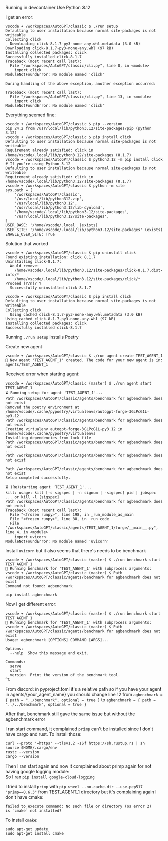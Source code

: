 Running in devcontainer
    Use Python 3.12

I get an error:
```
vscode ➜ /workspaces/AutoGPT/classic $ ./run setup
Defaulting to user installation because normal site-packages is not writeable
Collecting click
  Downloading click-8.1.7-py3-none-any.whl.metadata (3.0 kB)
Downloading click-8.1.7-py3-none-any.whl (97 kB)
Installing collected packages: click
Successfully installed click-8.1.7
Traceback (most recent call last):
  File "/workspaces/AutoGPT/classic/cli.py", line 8, in <module>
    import click
ModuleNotFoundError: No module named 'click'

During handling of the above exception, another exception occurred:

Traceback (most recent call last):
  File "/workspaces/AutoGPT/classic/cli.py", line 13, in <module>
    import click
ModuleNotFoundError: No module named 'click'
```

Everything seemed fine:
```
vscode ➜ /workspaces/AutoGPT/classic $ pip --version
pip 24.2 from /usr/local/lib/python3.12/site-packages/pip (python 3.12)
vscode ➜ /workspaces/AutoGPT/classic $ pip install click
Defaulting to user installation because normal site-packages is not writeable
Requirement already satisfied: click in /home/vscode/.local/lib/python3.12/site-packages (8.1.7)
vscode ➜ /workspaces/AutoGPT/classic $ python3.12 -m pip install click  # If you're using Python 3.12
Defaulting to user installation because normal site-packages is not writeable
Requirement already satisfied: click in /home/vscode/.local/lib/python3.12/site-packages (8.1.7)
vscode ➜ /workspaces/AutoGPT/classic $ python -m site
sys.path = [
    '/workspaces/AutoGPT/classic',
    '/usr/local/lib/python312.zip',
    '/usr/local/lib/python3.12',
    '/usr/local/lib/python3.12/lib-dynload',
    '/home/vscode/.local/lib/python3.12/site-packages',
    '/usr/local/lib/python3.12/site-packages',
]
USER_BASE: '/home/vscode/.local' (exists)
USER_SITE: '/home/vscode/.local/lib/python3.12/site-packages' (exists)
ENABLE_USER_SITE: True
```


Solution that worked
```
vscode ➜ /workspaces/AutoGPT/classic $ pip uninstall click
Found existing installation: click 8.1.7
Uninstalling click-8.1.7:
  Would remove:
    /home/vscode/.local/lib/python3.12/site-packages/click-8.1.7.dist-info/*
    /home/vscode/.local/lib/python3.12/site-packages/click/*
Proceed (Y/n)? Y
  Successfully uninstalled click-8.1.7

vscode ➜ /workspaces/AutoGPT/classic $ pip install click
Defaulting to user installation because normal site-packages is not writeable
Collecting click
  Using cached click-8.1.7-py3-none-any.whl.metadata (3.0 kB)
Using cached click-8.1.7-py3-none-any.whl (97 kB)
Installing collected packages: click
Successfully installed click-8.1.7
```

Running `./run setup` installs Poetry

Create new agent
```
vscode ➜ /workspaces/AutoGPT/classic $ ./run agent create TEST_AGENT_1
🎉 New agent 'TEST_AGENT_1' created. The code for your new agent is in: agents/TEST_AGENT_1
```

Received error when starting agent:
```
vscode ➜ /workspaces/AutoGPT/classic (master) $ ./run agent start TEST_AGENT_1
⌛ Running setup for agent 'TEST_AGENT_1'...
Path /workspaces/AutoGPT/classic/agents/benchmark for agbenchmark does not exist
Removed the poetry environment at /home/vscode/.cache/pypoetry/virtualenvs/autogpt-forge-3GLPcG1L-py3.12.
Path /workspaces/AutoGPT/classic/agents/benchmark for agbenchmark does not exist
Creating virtualenv autogpt-forge-3GLPcG1L-py3.12 in /home/vscode/.cache/pypoetry/virtualenvs
Installing dependencies from lock file
Path /workspaces/AutoGPT/classic/agents/benchmark for agbenchmark does not exist
...
Path /workspaces/AutoGPT/classic/agents/benchmark for agbenchmark does not exist

Path /workspaces/AutoGPT/classic/agents/benchmark for agbenchmark does not exist
Setup completed successfully.

⌛ (Re)starting agent 'TEST_AGENT_1'...
kill: usage: kill [-s sigspec | -n signum | -sigspec] pid | jobspec ... or kill -l [sigspec]
Path /workspaces/AutoGPT/classic/agents/benchmark for agbenchmark does not exist
Traceback (most recent call last):
  File "<frozen runpy>", line 198, in _run_module_as_main
  File "<frozen runpy>", line 88, in _run_code
  File "/workspaces/AutoGPT/classic/agents/TEST_AGENT_1/forge/__main__.py", line 4, in <module>
    import uvicorn
ModuleNotFoundError: No module named 'uvicorn'
```

Install `uvicorn` but it also seems that there's needs to be benchmark

```
vscode ➜ /workspaces/AutoGPT/classic (master) $ ./run benchmark start TEST_AGENT_1
🚀 Running benchmark for 'TEST_AGENT_1' with subprocess arguments: 
vscode ➜ /workspaces/AutoGPT/classic (master) $ Path /workspaces/AutoGPT/classic/agents/benchmark for agbenchmark does not exist
Command not found: agbenchmark
```

`pip install agbenchmark`

Now I get different error:

```
vscode ➜ /workspaces/AutoGPT/classic (master) $ ./run benchmark start TEST_AGENT_1
🚀 Running benchmark for 'TEST_AGENT_1' with subprocess arguments: 
vscode ➜ /workspaces/AutoGPT/classic (master) $ Path /workspaces/AutoGPT/classic/agents/benchmark for agbenchmark does not exist
Usage: agbenchmark [OPTIONS] COMMAND [ARGS]...

Options:
  --help  Show this message and exit.

Commands:
  serve
  start
  version  Print the version of the benchmark tool.
^C
```

From discord:
 in pyproject.toml 
it's a relative path so if you have your agent in agents/{your_agent_name} you should change line 12 from
`agbenchmark = { path = "../benchmark", optional = true }`
to
`agbenchmark = { path = "../../benchmark", optional = true }`

After that, benchmark still gave the same issue but without the agbenchmark error

I ran start command, it complained `primp` can't be installed since I don't have cargo and rust. To install those:
```
curl --proto '=https' --tlsv1.2 -sSf https://sh.rustup.rs | sh
source $HOME/.cargo/env
rustc --version
cargo --version
```

Then I ran start again and now it complained about primp again for not having google logging module:  
So I ran `pip install google-cloud-logging`

I tried to install `primp` with `pip wheel --no-cache-dir --use-pep517 "primp==0.6.3"` from TEST_AGENT_1 directory but it's complaining again I don't have cmake:
```
failed to execute command: No such file or directory (os error 2)
is `cmake` not installed?
```
To install `cmake`:
```
sudo apt-get update
sudo apt-get install cmake
```
